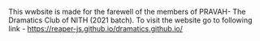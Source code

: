 This wwbsite is made for the farewell of the members of PRAVAH- The Dramatics Club of NITH (2021 batch).
To visit the website go to following link - https://reaper-js.github.io/dramatics.github.io/
